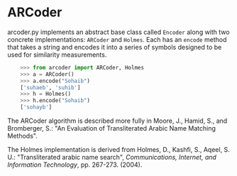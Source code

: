 # ARCoder

arcoder.py implements an abstract base class called `Encoder` along with two concrete
implementations: `ARCoder` and `Holmes`. Each has an `encode` method that takes a
string and encodes it into a series of symbols designed to be used for similarity
measurements.

```python
    >>> from arcoder import ARCoder, Holmes
    >>> a = ARCoder()
    >>> a.encode("Sohaib")
    ['suhaeb', 'suhib']
    >>> h = Holmes()
    >>> h.encode("Sohaib")
    ['sohayb']
```

The ARCoder algorithm is described more fully in
Moore, J., Hamid, S., and Bromberger, S.: "An Evaluation of Transliterated
Arabic Name Matching Methods".

The Holmes implementation is derived from
Holmes, D., Kashfi, S., Aqeel, S. U.: "Transliterated arabic name search",
_Communications, Internet, and Information Technology_, pp. 267-273. (2004).

